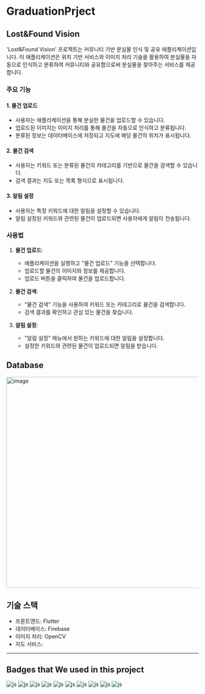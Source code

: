 # GraduationPrject
## Lost&Found Vision

'Lost&Found Vision' 프로젝트는 커뮤니티 기반 분실물 인식 및 공유 애플리케이션입니다. 이 애플리케이션은 위치 기반 서비스와 이미지 처리 기술을 활용하여 분실물을 자동으로 인식하고 분류하여 커뮤니티와 공유함으로써 분실물을 찾아주는 서비스를 제공합니다.

### 주요 기능

#### 1. 물건 업로드

- 사용자는 애플리케이션을 통해 분실한 물건을 업로드할 수 있습니다.
- 업로드된 이미지는 이미지 처리를 통해 물건을 자동으로 인식하고 분류됩니다.
- 분류된 정보는 데이터베이스에 저장되고 지도에 해당 물건의 위치가 표시됩니다.

#### 2. 물건 검색

- 사용자는 키워드 또는 분류된 물건의 카테고리를 기반으로 물건을 검색할 수 있습니다.
- 검색 결과는 지도 또는 목록 형식으로 표시됩니다.

#### 3. 알림 설정

- 사용자는 특정 키워드에 대한 알림을 설정할 수 있습니다.
- 알림 설정된 키워드와 관련된 물건이 업로드되면 사용자에게 알림이 전송됩니다.

### 사용법

1. **물건 업로드**:
   - 애플리케이션을 실행하고 "물건 업로드" 기능을 선택합니다.
   - 업로드할 물건의 이미지와 정보를 제공합니다.
   - 업로드 버튼을 클릭하여 물건을 업로드합니다.

2. **물건 검색**:
   - "물건 검색" 기능을 사용하여 키워드 또는 카테고리로 물건을 검색합니다.
   - 검색 결과를 확인하고 관심 있는 물건을 찾습니다.

3. **알림 설정**:
   - "알림 설정" 메뉴에서 원하는 키워드에 대한 알림을 설정합니다.
   - 설정한 키워드와 관련된 물건이 업로드되면 알림을 받습니다.

## Database
<img width="552" alt="image" src="https://github.com/berry1015/fortest/assets/85086390/c67e4246-418b-4461-b3e7-683c63c1200c">


## 기술 스택
- 프론트엔드: Flutter
- 데이터베이스: Firebase
- 이미지 처리: OpenCV
- 지도 서비스: 


----------------------------------------------------
## Badges that We used in this project

![js](https://img.shields.io/badge/Flutter-02569B?style=for-the-badge&logo=flutter&logoColor=white)
![js](https://img.shields.io/badge/Dart-0175C2?style=for-the-badge&logo=dart&logoColor=white)
![js](https://img.shields.io/badge/Firebase-039BE5?style=for-the-badge&logo=Firebase&logoColor=white)
![js](https://img.shields.io/badge/Powershell-2CA5E0?style=for-the-badge&logo=powershell&logoColor=white)
![js](https://img.shields.io/badge/GIT-E44C30?style=for-the-badge&logo=git&logoColor=white)
![js](https://img.shields.io/badge/Google_Cloud-4285F4?style=for-the-badge&logo=google-cloud&logoColor=white)
![js](https://img.shields.io/badge/Google-4285F4?logo=google&logoColor=fff&style=for-the-badge)
![js](https://img.shields.io/badge/Android-3DDC84?style=for-the-badge&logo=android&logoColor=white)
![js](https://img.shields.io/badge/iOS-000000?style=for-the-badge&logo=ios&logoColor=white)
![js](https://img.shields.io/badge/GitHub-100000?style=for-the-badge&logo=github&logoColor=white)


